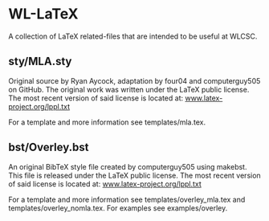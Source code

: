WL-LaTeX
========

A collection of LaTeX related-files that are intended to be useful at WLCSC.

sty/MLA.sty
-----------

Original source by Ryan Aycock, adaptation by four04 and computerguy505 on GitHub.
The original work was written under the LaTeX public license.
The most recent version of said license is located at: 
www.latex-project.org/lppl.txt

For a template and more information see templates/mla.tex.

bst/Overley.bst
---------------

An original BibTeX style file created by computerguy505 using makebst. 
This file is released under the LaTeX public license.
The most recent version of said license is located at: 
www.latex-project.org/lppl.txt

For a template and more information see templates/overley_mla.tex and templates/overley_nomla.tex. 
For examples see examples/overley.
